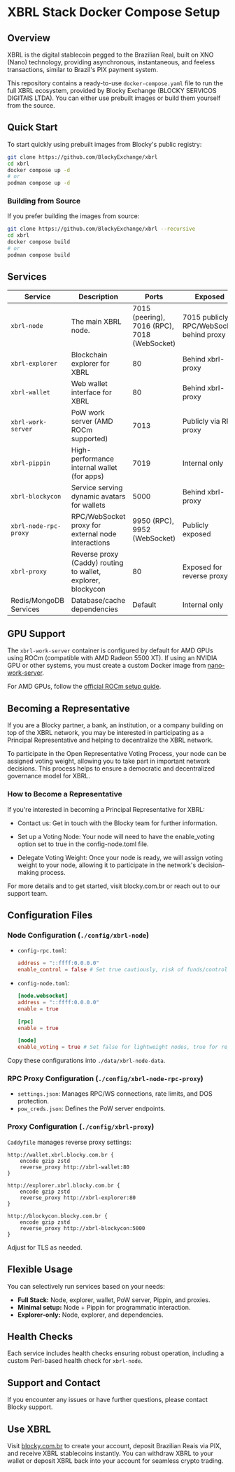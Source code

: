 # XBRL Stack Docker Compose Setup

## Overview
XBRL is the digital stablecoin pegged to the Brazilian Real, built on XNO (Nano) technology, providing asynchronous, instantaneous, and feeless transactions, similar to Brazil's PIX payment system.

This repository contains a ready-to-use `docker-compose.yaml` file to run the full XBRL ecosystem, provided by Blocky Exchange (BLOCKY SERVICOS DIGITAIS LTDA). You can either use prebuilt images or build them yourself from the source.

## Quick Start

To start quickly using prebuilt images from Blocky's public registry:

```bash
git clone https://github.com/BlockyExchange/xbrl
cd xbrl
docker compose up -d
# or
podman compose up -d
```

### Building from Source
If you prefer building the images from source:

```bash
git clone https://github.com/BlockyExchange/xbrl --recursive
cd xbrl
docker compose build
# or
podman compose build
```

## Services

| Service                 | Description                                                                                 | Ports                                | Exposed                   |
|-------------------------|---------------------------------------------------------------------------------------------|--------------------------------------|---------------------------|
| `xbrl-node`             | The main XBRL node.                                                                         | 7015 (peering), 7016 (RPC), 7018 (WebSocket) | 7015 publicly; RPC/WebSocket behind proxy |
| `xbrl-explorer`         | Blockchain explorer for XBRL                                                                | 80                                   | Behind xbrl-proxy         |
| `xbrl-wallet`           | Web wallet interface for XBRL                                                               | 80                                   | Behind xbrl-proxy         |
| `xbrl-work-server`      | PoW work server (AMD ROCm supported)                                                        | 7013                                 | Publicly via RPC proxy    |
| `xbrl-pippin`           | High-performance internal wallet (for apps)                                                 | 7019                                 | Internal only             |
| `xbrl-blockycon`        | Service serving dynamic avatars for wallets                                                 | 5000                                 | Behind xbrl-proxy         |
| `xbrl-node-rpc-proxy`   | RPC/WebSocket proxy for external node interactions                                          | 9950 (RPC), 9952 (WebSocket)         | Publicly exposed          |
| `xbrl-proxy`            | Reverse proxy (Caddy) routing to wallet, explorer, blockycon                                | 80                                   | Exposed for reverse proxy |
| Redis/MongoDB Services  | Database/cache dependencies                                                                 | Default                              | Internal only             |

## GPU Support

The `xbrl-work-server` container is configured by default for AMD GPUs using ROCm (compatible with AMD Radeon 5500 XT). If using an NVIDIA GPU or other systems, you must create a custom Docker image from [nano-work-server](https://github.com/nanocurrency/nano-work-server).

For AMD GPUs, follow the [official ROCm setup guide](https://rocm.docs.amd.com/projects/install-on-linux/en/latest/install/prerequisites.html).

## Becoming a Representative

If you are a Blocky partner, a bank, an institution, or a company building on top of the XBRL network, you may be interested in participating as a Principal Representative and helping to decentralize the XBRL network.

To participate in the Open Representative Voting Process, your node can be assigned voting weight, allowing you to take part in important network decisions. This process helps to ensure a democratic and decentralized governance model for XBRL.

### How to Become a Representative

If you're interested in becoming a Principal Representative for XBRL:
- Contact us: Get in touch with the Blocky team for further information.

- Set up a Voting Node: Your node will need to have the enable_voting option set to true in the config-node.toml file.
  
- Delegate Voting Weight: Once your node is ready, we will assign voting weight to your node, allowing it to participate in the network's decision-making process.

For more details and to get started, visit blocky.com.br or reach out to our support team.

## Configuration Files

### Node Configuration (`./config/xbrl-node`)

- `config-rpc.toml`:
  ```toml
  address = "::ffff:0.0.0.0"
  enable_control = false # Set true cautiously, risk of funds/control loss
  ```

- `config-node.toml`:
  ```toml
  [node.websocket]
  address = "::ffff:0.0.0.0"
  enable = true

  [rpc]
  enable = true

  [node]
  enable_voting = true # Set false for lightweight nodes, true for representatives
  ```

Copy these configurations into `./data/xbrl-node-data`.

### RPC Proxy Configuration (`./config/xbrl-node-rpc-proxy`)
- `settings.json`: Manages RPC/WS connections, rate limits, and DOS protection.
- `pow_creds.json`: Defines the PoW server endpoints.

### Proxy Configuration (`./config/xbrl-proxy`)
`Caddyfile` manages reverse proxy settings:

```caddyfile
http://wallet.xbrl.blocky.com.br {
    encode gzip zstd
    reverse_proxy http://xbrl-wallet:80
}

http://explorer.xbrl.blocky.com.br {
    encode gzip zstd
    reverse_proxy http://xbrl-explorer:80
}

http://blockycon.blocky.com.br {
    encode gzip zstd
    reverse_proxy http://xbrl-blockycon:5000
}
```

Adjust for TLS as needed.

## Flexible Usage
You can selectively run services based on your needs:

- **Full Stack:** Node, explorer, wallet, PoW server, Pippin, and proxies.
- **Minimal setup:** Node + Pippin for programmatic interaction.
- **Explorer-only:** Node, explorer, and dependencies.

## Health Checks
Each service includes health checks ensuring robust operation, including a custom Perl-based health check for `xbrl-node`.

## Support and Contact
If you encounter any issues or have further questions, please contact Blocky support.

## Use XBRL

Visit [blocky.com.br](https://blocky.com.br) to create your account, deposit Brazilian Reais via PIX, and receive XBRL stablecoins instantly. You can withdraw XBRL to your wallet or deposit XBRL back into your account for seamless crypto trading.

